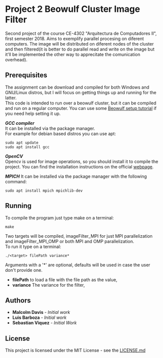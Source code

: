 # Project 2 Beowulf Cluster Image Filter
Second project of the course CE-4302 "Arquitectura de Computadores II", first semester 2018. Aims to exemplify parallel procesing on diferent computers. The image will be distributed on diferent nodes of the cluster and then filtered(it is better to do parallel read and write on the image but it'll be implemented the other way to apprecitate the comunication overhead).

## Prerequisites
The assignment can be download and compiled for both Windows and GNU/Linux distros, but I will focus on getting things up and running for the latter.      
This code is intended to run over a beowulf cluster, but it can be compiled and run on a regular computer. You can use some [Beowulf setup tutorial](http://mpitutorial.com/tutorials/running-an-mpi-cluster-within-a-lan/) if you need help setting it up.  

***GCC compiler***    
It can be installed via the package manager.   
For example for debian based distros you can use apt:
```
sudo apt update
sudo apt install gcc
```

***OpenCV***    
Opencv is used for image operations, so you should install it to compile the project. You can find the installation instructions on the official [webpage](https://www.learnopencv.com/install-opencv3-on-ubuntu/).

***MPICH***
It can be installed via the package manager with the following command:
```
sudo apt install mpich mpichlib-dev
```

## Running

To compile the program just type make on a terminal:
```
make
```
Two targets will be compiled, imageFilter_MPI for just MPI parallelization and imageFilter_MPI_OMP or both MPI and OMP parallelization.     
To run it type on a terminal:
```
./<target> filePath variance*
```
Arguments with a '*' are optional, defaults will be used in case the user don't provide one. 
* **filePath** to load a file with the file path as the value,
* **variance** The variance for the filter,      
## Authors
* **Malcolm Davis** - *Initial work* 
* **Luis Barboza** - *Initial work*
* **Sebastian Viquez** - *Initial Work*

## License

This project is licensed under the MIT License - see the [LICENSE.md](../../../LICENSE.md)
